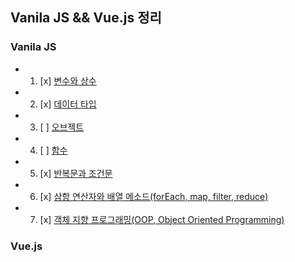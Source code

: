 ## Vanila JS && Vue.js 정리

### Vanila JS

- 1. [x] [변수와 상수](vanilaJS/basic.md)
- 2. [x] [데이터 타입](vanilaJS/DataType.md)
- 3. [ ] [오브젝트](vanilaJS/Object.md)
- 4. [ ] [함수](vanilaJS/Function.md)
- 5. [x] [반복문과 조건문](vanilaJS/Condition_Loop.md)
- 6. [x] [삼항 연산자와 배열 메소드(forEach, map, filter, reduce)](vanilaJS/Array_Method.md)
- 7. [x] [객체 지향 프로그래밍(OOP, Object Oriented Programming)](vanilaJS/OOP.md)

### Vue.js
